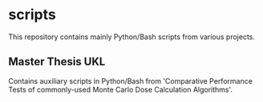 # scripts
This repository contains mainly Python/Bash scripts from various projects.

## Master Thesis UKL
Contains auxiliary scripts in Python/Bash from 'Comparative Performance Tests of commonly-used Monte Carlo Dose Calculation Algorithms'.

